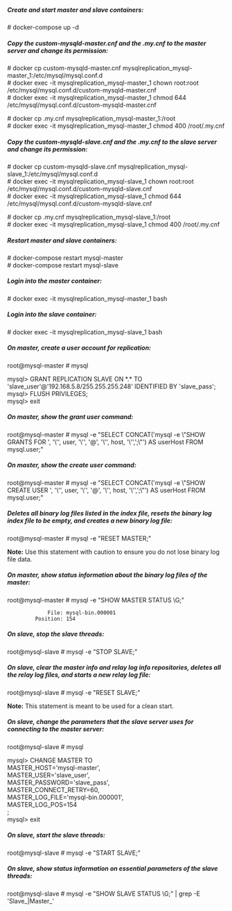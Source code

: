 ##### Create and start master and slave containers:

\# docker-compose up -d

##### Copy the custom-mysqld-master.cnf and the .my.cnf to the master server and change its permission:

\# docker cp custom-mysqld-master.cnf mysqlreplication_mysql-master_1:/etc/mysql/mysql.conf.d<br>
\# docker exec -it mysqlreplication_mysql-master_1 chown root:root /etc/mysql/mysql.conf.d/custom-mysqld-master.cnf<br>
\# docker exec -it mysqlreplication_mysql-master_1 chmod 644 /etc/mysql/mysql.conf.d/custom-mysqld-master.cnf<br>

\# docker cp .my.cnf mysqlreplication_mysql-master_1:/root<br>
\# docker exec -it mysqlreplication_mysql-master_1 chmod 400 /root/.my.cnf<br>

##### Copy the custom-mysqld-slave.cnf and the .my.cnf to the slave server and change its permission:

\# docker cp custom-mysqld-slave.cnf mysqlreplication_mysql-slave_1:/etc/mysql/mysql.conf.d<br>
\# docker exec -it mysqlreplication_mysql-slave_1 chown root:root /etc/mysql/mysql.conf.d/custom-mysqld-slave.cnf<br>
\# docker exec -it mysqlreplication_mysql-slave_1 chmod 644 /etc/mysql/mysql.conf.d/custom-mysqld-slave.cnf<br>

\# docker cp .my.cnf mysqlreplication_mysql-slave_1:/root<br>
\# docker exec -it mysqlreplication_mysql-slave_1 chmod 400 /root/.my.cnf<br>

##### Restart master and slave containers:

\# docker-compose restart mysql-master<br>
\# docker-compose restart mysql-slave<br>

##### Login into the master container:

\# docker exec -it mysqlreplication_mysql-master_1 bash

##### Login into the slave container:

\# docker exec -it mysqlreplication_mysql-slave_1 bash

##### On master, create a user account for replication:

root@mysql-master # mysql

mysql> GRANT REPLICATION SLAVE ON \*.\* TO 'slave_user'@'192.168.5.8/255.255.255.248' IDENTIFIED BY 'slave_pass';<br>
mysql> FLUSH PRIVILEGES;<br>
mysql> exit<br>

##### On master, show the grant user command:

root@mysql-master # mysql -e "SELECT CONCAT('mysql -e \\"SHOW GRANTS FOR ', '\\'', user, '\\'', '@', '\\'', host, '\\'',';\\"') AS userHost FROM mysql.user;"

##### On master, show the create user command:

root@mysql-master # mysql -e "SELECT CONCAT('mysql -e \\"SHOW CREATE USER ', '\\'', user, '\\'', '@', '\\'', host, '\\'',';\\"') AS userHost FROM mysql.user;"

##### Deletes all binary log files listed in the index file, resets the binary log index file to be empty, and creates a new binary log file:

root@mysql-master # mysql -e "RESET MASTER;"

**Note:** Use this statement with caution to ensure you do not lose binary log file data.

##### On master, show status information about the binary log files of the master:

root@mysql-master # mysql -e "SHOW MASTER STATUS \\G;"
```
             File: mysql-bin.000001
         Position: 154
```

##### On slave, stop the slave threads:

root@mysql-slave # mysql -e "STOP SLAVE;"

##### On slave, clear the master info and relay log info repositories, deletes all the relay log files, and starts a new relay log file:

root@mysql-slave # mysql -e "RESET SLAVE;"

**Note:** This statement is meant to be used for a clean start.

##### On slave, change the parameters that the slave server uses for connecting to the master server:

root@mysql-slave # mysql

mysql> CHANGE MASTER TO<br>
MASTER_HOST='mysql-master',<br>
MASTER_USER='slave_user',<br>
MASTER_PASSWORD='slave_pass',<br>
MASTER_CONNECT_RETRY=60,<br>
MASTER_LOG_FILE='mysql-bin.000001',<br>
MASTER_LOG_POS=154<br>
;<br>
mysql> exit<br>

##### On slave, start the slave threads:

root@mysql-slave # mysql -e "START SLAVE;"

##### On slave, show status information on essential parameters of the slave threads:

root@mysql-slave # mysql -e "SHOW SLAVE STATUS \\G;" | grep -E 'Slave_|Master_'


